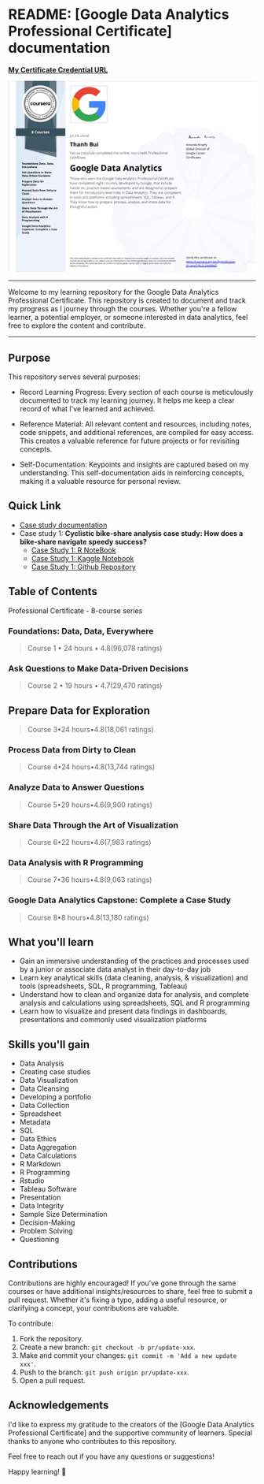 # README: [Google Data Analytics Professional Certificate] documentation

[**My Certificate Credential URL**](https://www.coursera.org/account/accomplishments/professional-cert/SY8LSLZAKWMZ)

![x](./Google_Data-Analytics_certificate.png)

----

Welcome to my learning repository for the Google Data Analytics Professional Certificate. This repository is created to document and track my progress as I journey through the courses. Whether you're a fellow learner, a potential employer, or someone interested in data analytics, feel free to explore the content and contribute.

----

## Purpose

This repository serves several purposes:

- Record Learning Progress: Every section of each course is meticulously documented to track my learning journey. It helps me keep a clear record of what I've learned and achieved.

- Reference Material: All relevant content and resources, including notes, code snippets, and additional references, are compiled for easy access. This creates a valuable reference for future projects or for revisiting concepts.

- Self-Documentation: Keypoints and insights are captured based on my understanding. This self-documentation aids in reinforcing concepts, making it a valuable resource for personal review.

## Quick Link

- [Case study documentation](./Case-Study-Documentation.md)
- Case study 1:  **Cyclistic bike-share analysis case study: How does a bike-share navigate speedy success?**
  - [Case Study 1: R NoteBook](./8_Google-Data-Analytics-Capstone_Complete-a-Case-Study/module-2_optional_build-portfolio/p2_case-study_track-A_work-with-existing-questions-n-dataset/case-study-1/case-study-1_RNoteBook.rmd)
  - [Case Study 1: Kaggle Notebook](https://www.kaggle.com/code/thanhbuinguyen/google-data-analytics-capstone-case-study-1/edit)
  - [Case Study 1: Github Repository](https://github.com/nguyenthanhjt/google-data-analytics-certificate-capstone-case-study-1-cyclistic)

## Table of Contents

Professional Certificate - 8-course series

### Foundations: Data, Data, Everywhere

> Course 1 • 24 hours • 4.8(96,078 ratings)

### Ask Questions to Make Data-Driven Decisions

> Course 2 • 19 hours • 4.7(29,470 ratings)

## Prepare Data for Exploration

> Course 3•24 hours•4.8(18,061 ratings)

### Process Data from Dirty to Clean

>Course 4•24 hours•4.8(13,744 ratings)

### Analyze Data to Answer Questions

> Course 5•29 hours•4.6(9,900 ratings)

### Share Data Through the Art of Visualization

> Course 6•22 hours•4.6(7,983 ratings)

### Data Analysis with R Programming

> Course 7•36 hours•4.8(9,063 ratings)

### Google Data Analytics Capstone: Complete a Case Study

> Course 8•8 hours•4.8(13,180 ratings)

## What you'll learn

- Gain an immersive understanding of the practices and processes used by a junior or associate data analyst in their day-to-day job
- Learn key analytical skills (data cleaning, analysis, & visualization) and tools (spreadsheets, SQL, R programming, Tableau)
- Understand how to clean and organize data for analysis, and complete analysis and calculations using spreadsheets, SQL and R programming
- Learn how to visualize and present data findings in dashboards, presentations and commonly used visualization platforms

## Skills you'll gain

- Data Analysis
- Creating case studies
- Data Visualization
- Data Cleansing
- Developing a portfolio
- Data Collection
- Spreadsheet
- Metadata
- SQL
- Data Ethics
- Data Aggregation
- Data Calculations
- R Markdown
- R Programming
- Rstudio
- Tableau Software
- Presentation
- Data Integrity
- Sample Size Determination
- Decision-Making
- Problem Solving
- Questioning

## Contributions

Contributions are highly encouraged! If you've gone through the same courses or have additional insights/resources to share, feel free to submit a pull request. Whether it's fixing a typo, adding a useful resource, or clarifying a concept, your contributions are valuable.

To contribute:

1. Fork the repository.
2. Create a new branch: `git checkout -b pr/update-xxx`.
3. Make and commit your changes: `git commit -m 'Add a new update xxx'`.
4. Push to the branch: `git push origin pr/update-xxx`.
5. Open a pull request.

## Acknowledgements

I'd like to express my gratitude to the creators of the [Google Data Analytics Professional Certificate] and the supportive community of learners. Special thanks to anyone who contributes to this repository.

Feel free to reach out if you have any questions or suggestions!

Happy learning! 🚀
